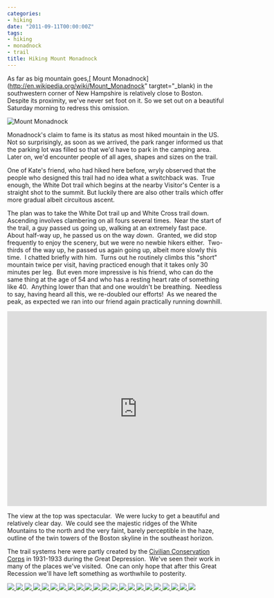 ```yaml
---
categories:
- hiking
date: "2011-09-11T00:00:00Z"
tags:
- hiking
- monadnock
- trail
title: Hiking Mount Monadnock
---
```


As far as big mountain goes,[ Mount Monadnock](http://en.wikipedia.org/wiki/Mount_Monadnock" targtet="_blank) in the southwestern corner of New Hampshire is relatively close to Boston.  Despite its proximity, we've never set foot on it. So we set out on a beautiful Saturday morning to redress this omission.

<img src="http://yentran.isamonkey.org/gallery/monadnock/dsc_3497.jpg" alt="Mount Monadnock" />

Monadnock's claim to fame is its status as most hiked mountain in the US.  Not so surprisingly, as soon as we arrived, the park ranger informed us that the parking lot was filled so that we'd have to park in the camping area.  Later on, we'd encounter people of all ages, shapes and sizes on the trail.

One of Kate's friend, who had hiked here before, wryly observed that the people who designed this trail had no idea what a switchback was.  True enough, the White Dot trail which begins at the nearby Visitor's Center is a straight shot to the summit. But luckily there are also other trails which offer more gradual albeit circuitous ascent.

The plan was to take the White Dot trail up and White Cross trail down.  Ascending involves clambering on all fours several times.  Near the start of the trail, a guy passed us going up, walking at an extremely fast pace.  About half-way up, he passed us on the way *down*.  Granted, we did stop frequently to enjoy the scenery, but we were no newbie hikers either.  Two-thirds of the way up, he passed us again going up, albeit more slowly this time.  I chatted briefly with him.  Turns out he routinely climbs this "short" mountain twice per visit, having practiced enough that it takes only 30 minutes per leg.  But even more impressive is his friend, who can do the same thing at the age of 54 and who has a resting heart rate of something like 40.  Anything lower than that and one wouldn't be breathing.  Needless to say, having heard all this, we re-doubled our efforts!  As we neared the peak, as expected we ran into our friend again practically running downhill.

<iframe src="http://maps.google.com/maps/ms?msa=0&amp;msid=214490968088440958659.0004acb6af81f69e7ec25&amp;ie=UTF8&amp;ll=42.853178,-72.098114&amp;spn=0.016689,0.020165&amp;t=m&amp;vpsrc=6&amp;output=embed" frameborder="0" marginwidth="0" marginheight="0" scrolling="no" width="600" height="450"></iframe>


The view at the top was spectacular.  We were lucky to get a beautiful and relatively clear day.  We could see the majestic ridges of the White Mountains to the north and the very faint, barely perceptible in the haze, outline of the twin towers of the Boston skyline in the southeast horizon.

The trail systems here were partly created by the [Civilian Conservation Corps](http://en.wikipedia.org/wiki/Civilian_Conservation_Corps) in 1931-1933 during the Great Depression.  We've seen their work in many of the places we've visited.  One can only hope that after this Great Recession we'll have left something as worthwhile to posterity.

<!-- Darkbox -->
<div class="darkbox">
<a href="http://yentran.isamonkey.org/gallery/monadnock/dsc_3363.jpg" data-darkbox="monadnock">
  <img src="http://yentran.isamonkey.org/gallery/monadnock/thumbs/dsc_3363.jpg" />
</a>
<a href="http://yentran.isamonkey.org/gallery/monadnock/dsc_3377.jpg" data-darkbox="monadnock">
  <img src="http://yentran.isamonkey.org/gallery/monadnock/thumbs/dsc_3377.jpg" />
</a>
<a href="http://yentran.isamonkey.org/gallery/monadnock/dsc_3382.jpg" data-darkbox="monadnock">
  <img src="http://yentran.isamonkey.org/gallery/monadnock/thumbs/dsc_3382.jpg" />
</a>
<a href="http://yentran.isamonkey.org/gallery/monadnock/dsc_3392.jpg" data-darkbox="monadnock">
  <img src="http://yentran.isamonkey.org/gallery/monadnock/thumbs/dsc_3392.jpg" />
</a>
<a href="http://yentran.isamonkey.org/gallery/monadnock/dsc_3404.jpg" data-darkbox="monadnock">
  <img src="http://yentran.isamonkey.org/gallery/monadnock/thumbs/dsc_3404.jpg" />
</a>
<a href="http://yentran.isamonkey.org/gallery/monadnock/dsc_3424.jpg" data-darkbox="monadnock">
  <img src="http://yentran.isamonkey.org/gallery/monadnock/thumbs/dsc_3424.jpg" />
</a>
<a href="http://yentran.isamonkey.org/gallery/monadnock/dsc_3433.jpg" data-darkbox="monadnock">
  <img src="http://yentran.isamonkey.org/gallery/monadnock/thumbs/dsc_3433.jpg" />
</a>
<a href="http://yentran.isamonkey.org/gallery/monadnock/dsc_3438.jpg" data-darkbox="monadnock">
  <img src="http://yentran.isamonkey.org/gallery/monadnock/thumbs/dsc_3438.jpg" />
</a>
<a href="http://yentran.isamonkey.org/gallery/monadnock/dsc_3450.jpg" data-darkbox="monadnock">
  <img src="http://yentran.isamonkey.org/gallery/monadnock/thumbs/dsc_3450.jpg" />
</a>
<a href="http://yentran.isamonkey.org/gallery/monadnock/dsc_3459.jpg" data-darkbox="monadnock">
  <img src="http://yentran.isamonkey.org/gallery/monadnock/thumbs/dsc_3459.jpg" />
</a>
<a href="http://yentran.isamonkey.org/gallery/monadnock/dsc_3468.jpg" data-darkbox="monadnock">
  <img src="http://yentran.isamonkey.org/gallery/monadnock/thumbs/dsc_3468.jpg" />
</a>
<a href="http://yentran.isamonkey.org/gallery/monadnock/dsc_3477.jpg" data-darkbox="monadnock">
  <img src="http://yentran.isamonkey.org/gallery/monadnock/thumbs/dsc_3477.jpg" />
</a>
<a href="http://yentran.isamonkey.org/gallery/monadnock/dsc_3480.jpg" data-darkbox="monadnock">
  <img src="http://yentran.isamonkey.org/gallery/monadnock/thumbs/dsc_3480.jpg" />
</a>
<a href="http://yentran.isamonkey.org/gallery/monadnock/dsc_3481.jpg" data-darkbox="monadnock">
  <img src="http://yentran.isamonkey.org/gallery/monadnock/thumbs/dsc_3481.jpg" />
</a>
<a href="http://yentran.isamonkey.org/gallery/monadnock/dsc_3497.jpg" data-darkbox="monadnock">
  <img src="http://yentran.isamonkey.org/gallery/monadnock/thumbs/dsc_3497.jpg" />
</a>
<a href="http://yentran.isamonkey.org/gallery/monadnock/dsc_3521.jpg" data-darkbox="monadnock">
  <img src="http://yentran.isamonkey.org/gallery/monadnock/thumbs/dsc_3521.jpg" />
</a>
<a href="http://yentran.isamonkey.org/gallery/monadnock/dsc_3534.jpg" data-darkbox="monadnock">
  <img src="http://yentran.isamonkey.org/gallery/monadnock/thumbs/dsc_3534.jpg" />
</a>
<a href="http://yentran.isamonkey.org/gallery/monadnock/dsc_3538.jpg" data-darkbox="monadnock">
  <img src="http://yentran.isamonkey.org/gallery/monadnock/thumbs/dsc_3538.jpg" />
</a>
<a href="http://yentran.isamonkey.org/gallery/monadnock/dsc_3539.jpg" data-darkbox="monadnock">
  <img src="http://yentran.isamonkey.org/gallery/monadnock/thumbs/dsc_3539.jpg" />
</a>
<a href="http://yentran.isamonkey.org/gallery/monadnock/dsc_3541.jpg" data-darkbox="monadnock">
  <img src="http://yentran.isamonkey.org/gallery/monadnock/thumbs/dsc_3541.jpg" />
</a>
<a href="http://yentran.isamonkey.org/gallery/monadnock/dsc_3544.jpg" data-darkbox="monadnock">
  <img src="http://yentran.isamonkey.org/gallery/monadnock/thumbs/dsc_3544.jpg" />
</a>
<a href="http://yentran.isamonkey.org/gallery/monadnock/dsc_3545.jpg" data-darkbox="monadnock">
  <img src="http://yentran.isamonkey.org/gallery/monadnock/thumbs/dsc_3545.jpg" />
</a>

</div>
<!-- End darkbox -->